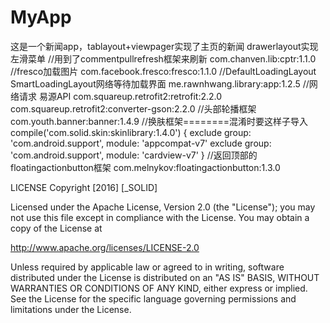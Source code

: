 # MyApp
这是一个新闻app，tablayout+viewpager实现了主页的新闻
drawerlayout实现左滑菜单
//用到了commentpullrefresh框架来刷新
com.chanven.lib:cptr:1.1.0
//fresco加载图片
com.facebook.fresco:fresco:1.1.0
//DefaultLoadingLayout SmartLoadingLayout网络等待加载界面
me.rawnhwang.library:app:1.2.5
//网络请求 易源API
com.squareup.retrofit2:retrofit:2.2.0
com.squareup.retrofit2:converter-gson:2.2.0
//头部轮播框架
com.youth.banner:banner:1.4.9
//换肤框架========混淆时要这样子导入
compile('com.solid.skin:skinlibrary:1.4.0') {
   exclude group: 'com.android.support', module: 'appcompat-v7'
   exclude group: 'com.android.support', module: 'cardview-v7'
}
//返回顶部的floatingactionbutton框架
com.melnykov:floatingactionbutton:1.3.0

LICENSE
Copyright [2016] [_SOLID]

Licensed under the Apache License, Version 2.0 (the "License");
you may not use this file except in compliance with the License.
You may obtain a copy of the License at

   http://www.apache.org/licenses/LICENSE-2.0

Unless required by applicable law or agreed to in writing, software
distributed under the License is distributed on an "AS IS" BASIS,
WITHOUT WARRANTIES OR CONDITIONS OF ANY KIND, either express or implied.
See the License for the specific language governing permissions and
limitations under the License.
